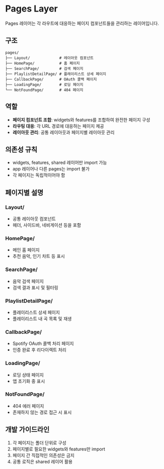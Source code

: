 # Pages Layer

Pages 레이어는 각 라우트에 대응하는 페이지 컴포넌트들을 관리하는 레이어입니다.

## 구조

```
pages/
├── Layout/             # 레이아웃 컴포넌트
├── HomePage/           # 홈 페이지
├── SearchPage/         # 검색 페이지
├── PlaylistDetailPage/ # 플레이리스트 상세 페이지
├── CallbackPage/       # OAuth 콜백 페이지
├── LoadingPage/        # 로딩 페이지
└── NotFoundPage/       # 404 페이지
```

## 역할

- **페이지 컴포넌트 조합**: widgets와 features를 조합하여 완전한 페이지 구성
- **라우팅 대응**: 각 URL 경로에 대응하는 페이지 제공
- **레이아웃 관리**: 공통 레이아웃과 페이지별 레이아웃 관리

## 의존성 규칙

- widgets, features, shared 레이어만 import 가능
- app 레이어나 다른 pages는 import 불가
- 각 페이지는 독립적이어야 함

## 페이지별 설명

### Layout/

- 공통 레이아웃 컴포넌트
- 헤더, 사이드바, 네비게이션 등을 포함

### HomePage/

- 메인 홈 페이지
- 추천 음악, 인기 차트 등 표시

### SearchPage/

- 음악 검색 페이지
- 검색 결과 표시 및 필터링

### PlaylistDetailPage/

- 플레이리스트 상세 페이지
- 플레이리스트 내 곡 목록 및 재생

### CallbackPage/

- Spotify OAuth 콜백 처리 페이지
- 인증 완료 후 리다이렉트 처리

### LoadingPage/

- 로딩 상태 페이지
- 앱 초기화 중 표시

### NotFoundPage/

- 404 에러 페이지
- 존재하지 않는 경로 접근 시 표시

## 개발 가이드라인

1. 각 페이지는 폴더 단위로 구성
2. 페이지별로 필요한 widgets와 features만 import
3. 페이지 간 직접적인 의존성은 금지
4. 공통 로직은 shared 레이어 활용
